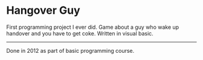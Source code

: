 # Hangover Guy
First programming project I ever did.
Game about a guy who wake up handover and you have to get coke.
Written in visual basic.

-------
Done in 2012 as part of basic programming course.
